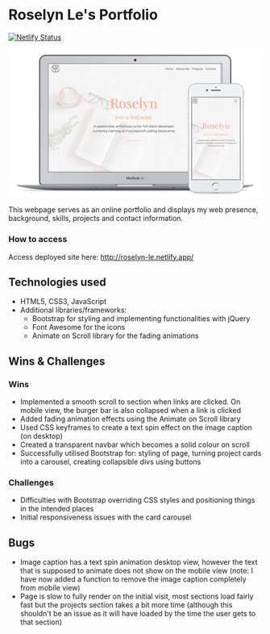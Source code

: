 # Roselyn Le's Portfolio
[![Netlify Status](https://api.netlify.com/api/v1/badges/2c24d808-1cc8-4a2b-964e-b0043d978adc/deploy-status)](https://app.netlify.com/sites/roselyn-le/deploys)

![](demo.png)

This webpage serves as an online portfolio and displays my web presence, background, skills, projects and contact information. 

### How to access

Access deployed site here: http://roselyn-le.netlify.app/

## Technologies used

-   HTML5, CSS3, JavaScript
-   Additional libraries/frameworks:
    - Bootstrap for styling and implementing functionalities with jQuery
    - Font Awesome for the icons
    - Animate on Scroll library for the fading animations

## Wins & Challenges

### Wins
-   Implemented a smooth scroll to section when links are clicked. On mobile view, the burger bar is also collapsed when a link is clicked
-   Added fading animation effects using the Animate on Scroll library
-   Used CSS keyframes to create a text spin effect on the image caption (on desktop)
-   Created a transparent navbar which becomes a solid colour on scroll
-   Successfully utilised Bootstrap for: styling of page, turning project cards into a carousel, creating collapsible divs using buttons

### Challenges

-   Difficulties with Bootstrap overriding CSS styles and positioning things in the intended places
-   Initial responsiveness issues with the card carousel

## Bugs

-   Image caption has a text spin animation desktop view, however the text that is supposed to animate does not show on the mobile view (note: I have now added a function to remove the image caption completely from mobile view)
-   Page is slow to fully render on the initial visit, most sections load fairly fast but the projects section takes a bit more time (although this shouldn't be an issue as it will have loaded by the time the user gets to that section)
